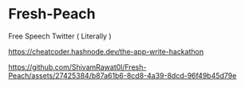 # Fresh-Peach
Free Speech Twitter ( Literally ) 

https://cheatcoder.hashnode.dev/the-app-write-hackathon

https://github.com/ShivamRawat0l/Fresh-Peach/assets/27425384/b87a61b6-8cd8-4a39-8dcd-96f49b45d79e

